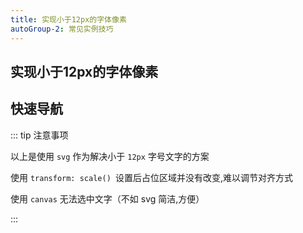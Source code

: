 ```yaml
---
title: 实现小于12px的字体像素
autoGroup-2: 常见实例技巧
---
```


## 实现小于12px的字体像素

## 快速导航

<TOC />

<exampleskill-lessThen />


::: tip 注意事项

以上是使用 `svg` 作为解决小于 `12px` 字号文字的方案

使用 `transform: scale() `设置后占位区域并没有改变,难以调节对齐方式

使用 `canvas` 无法选中文字（不如 svg 简洁,方便）

:::

<footer-FooterLink :isShareLink="true" :isDaShang="true" />